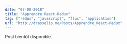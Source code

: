```yaml
---
date: "07-08-2018"
title: "Apprendre React-Redux"
tag: ["redux", "javascript", "flux", "application"]
url: "http://drasselio.me/Posts/Apprendre_React-Redux"
---
```


Post bientôt disponible.